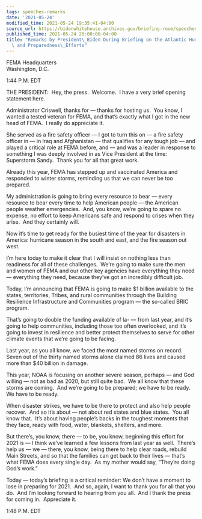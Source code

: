 ```yaml
---
tags: speeches-remarks
date: '2021-05-24'
modified_time: 2021-05-24 19:35:41-04:00
source_url: https://bidenwhitehouse.archives.gov/briefing-room/speeches-remarks/2021/05/24/remarks-by-president-biden-during-briefing-on-the-atlantic-hurricane-outlook-and-preparedness-efforts/
published_time: 2021-05-24 20:00:00-04:00
title: "Remarks by President\_Biden During Briefing on the Atlantic Hurricane Outlook\
  \ and Preparedness\_Efforts"
---
```

 
FEMA Headquarters  
Washington, D.C.

1:44 P.M. EDT

THE PRESIDENT:  Hey, the press.  Welcome.  I have a very brief opening
statement here.   
  
Administrator Criswell, thanks for — thanks for hosting us.  You know, I
wanted a tested veteran for FEMA, and that’s exactly what I got in the
new head of FEMA.  I really do appreciate it.   
  
She served as a fire safety officer — I got to turn this on — a fire
safety officer in — in Iraq and Afghanistan — that qualifies for any
tough job — and played a critical role at FEMA before, and — and was a
leader in response to something I was deeply involved in as Vice
President at the time: Superstorm Sandy.  Thank you for all that great
work.   
  
Already this year, FEMA has stepped up and vaccinated America and
responded to winter storms, reminding us that we can never be too
prepared.   
  
My administration is going to bring every resource to bear — every
resource to bear every time to help American people — the American
people weather emergencies.  And, you know, we’re going to spare no
expense, no effort to keep Americans safe and respond to crises when
they arise.  And they certainly will.   
  
Now it’s time to get ready for the busiest time of the year for
disasters in America: hurricane season in the south and east, and the
fire season out west.   
  
I’m here today to make it clear that I will insist on nothing less than
readiness for all of these challenges.  We’re going to make sure the men
and women of FEMA and our other key agencies have everything they need —
everything they need, because they’ve got an incredibly difficult
job.   
  
Today, I’m announcing that FEMA is going to make $1 billion available to
the states, territories, Tribes, and rural communities through the
Building Resilience Infrastructure and Communities program — the
so-called BRIC program.   
  
That’s going to double the funding available of la- — from last year,
and it’s going to help communities, including those too often
overlooked, and it’s going to invest in resilience and better protect
themselves to serve for other climate events that we’re going to be
facing.  
  
Last year, as you all know, we faced the most named storms on record. 
Seven out of the thirty named storms alone claimed 86 lives and caused
more than $40 billion in damage.   
  
This year, NOAA is focusing on another severe season, perhaps — and God
willing — not as bad as 2020, but still quite bad.  We all know that
these storms are coming.  And we’re going to be prepared; we have to be
ready.  We have to be ready.   
  
When disaster strikes, we have to be there to protect and also help
people recover.  And so it’s about — not about red states and blue
states.  You all know that.  It’s about having people’s backs in the
toughest moments that they face, ready with food, water, blankets,
shelters, and more.   
  
But there’s, you know, there — to be, you know, beginning this effort
for 2021 is — I think we’ve learned a few lessons from last year as
well.  There’s help us — we — there, you know, being there to help clear
roads, rebuild Main Streets, and so that the families can get back to
their lives — that’s what FEMA does every single day.  As my mother
would say, “They’re doing God’s work.”  
  
Today — today’s briefing is a critical reminder: We don’t have a moment
to lose in preparing for 2021.  And so, again, I want to thank you for
all that you do.  And I’m looking forward to hearing from you all.  And
I thank the press for coming in.  Appreciate it.   
  
1:48 P.M. EDT
